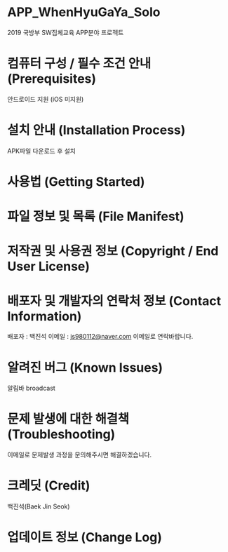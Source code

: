 # APP_WhenHyuGaYa_Solo
2019 국방부 SW집체교육 APP분야 프로젝트

# 컴퓨터 구성 / 필수 조건 안내 (Prerequisites)
 안드로이드 지원 (iOS 미지원)
 
# 설치 안내 (Installation Process)
 APK파일 다운로드 후 설치
 
# 사용법 (Getting Started)

# 파일 정보 및 목록 (File Manifest)

# 저작권 및 사용권 정보 (Copyright / End User License)

# 배포자 및 개발자의 연락처 정보 (Contact Information)
  배포자 : 백진석
  이메일 : js980112@naver.com
  이메일로 연락바랍니다.
  
# 알려진 버그 (Known Issues)
  알림바 broadcast
  
# 문제 발생에 대한 해결책 (Troubleshooting)
  이메일로 문제발생 과정을 문의해주시면 해결하겠습니다.
  
# 크레딧 (Credit)
  백진석(Baek Jin Seok)

# 업데이트 정보 (Change Log)
